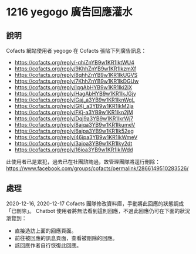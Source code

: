 # 1216 yegogo 廣告回應灌水

## 說明

Cofacts 網站使用者 yegogo 在 Cofacts 張貼下列廣告訊息：
- https://cofacts.org/reply/-qhiZnYB9w1KR1IktWU4
- https://cofacts.org/reply/9KhhZnYB9w1KR1IkzmXf
- https://cofacts.org/reply/8qhhZnYB9w1KR1IkUGVS
- https://cofacts.org/reply/7KhhZnYB9w1KR1IkDGUw
- https://cofacts.org/reply/IqgAbHYB9w1KR1Iki2iX
- https://cofacts.org/reply/HagAbHYB9w1KR1IkJGjy
- https://cofacts.org/reply/Gaj_a3YB9w1KR1IknWgL
- https://cofacts.org/reply/GKj_a3YB9w1KR1IkM2ja
- https://cofacts.org/reply/FKj-a3YB9w1KR1Ikn2jM
- https://cofacts.org/reply/Dqj9a3YB9w1KR1IkrWj7
- https://cofacts.org/reply/8aiqa3YB9w1KR1IkumeV
- https://cofacts.org/reply/6aipa3YB9w1KR1Ik52eg
- https://cofacts.org/reply/46ipa3YB9w1KR1IkWmeV
- https://cofacts.org/reply/3aioa3YB9w1KR1Iky2dt
- https://cofacts.org/reply/16ioa3YB9w1KR1IkIWdd

此使用者已是累犯，過去已在社團諮詢過，故管理團隊將逕行刪除：
https://www.facebook.com/groups/cofacts/permalink/2866149510283526/

## 處理

2020-12-16, 2020-12-17 Cofacts 團隊修改資料庫，手動將此回應的狀態調成「已刪除」。 Chatbot 使用者將無法看到這則回應，不過此回應仍可在下面的狀況瀏覽到：

- 直接造訪上面的回應頁面。
- 前往被回應的訊息頁面，查看被刪除的回應。
- 該回應作者自行恢復此回應。
